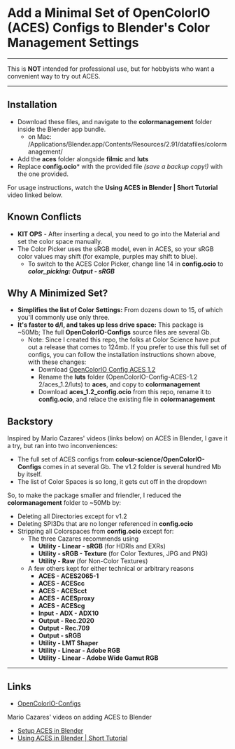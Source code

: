 # Add a Minimal Set of OpenColorIO (ACES) Configs to Blender's Color Management Settings

***

This is **NOT** intended for professional use, but for hobbyists who want a convenient way to try out ACES.

***

## Installation

  + Download these files, and navigate to the **colormanagement** folder inside the Blender app bundle.
    + on Mac: /Applications/Blender.app/Contents/Resources/2.91/datafiles/colormanagement/
  + Add the **aces** folder alongside **filmic** and **luts**
  + Replace **config.ocio*** with the provided file *(save a backup copy!)* with the one provided.
  
  For usage instructions, watch the **Using ACES in Blender | Short Tutorial** video linked below.

## Known Conflicts

  + **KIT OPS** - After inserting a decal, you need to go into the Material and set the color space manually.
  + The Color Picker uses the sRGB model, even in ACES, so your sRGB color values may shift (for example, purples may shift to blue).
    + To switch to the ACES Color Picker, change line 14 in **config.ocio** to ***color_picking: Output - sRGB***

## Why A Minimized Set?

  + **Simplifies the list of Color Settings:** From dozens down to 15, of which you'll commonly use only three.
  + **It's faster to d/l, and takes up less drive space:** This package is ~50Mb; The full **OpenColorIO-Configs** source files are several Gb.
    + Note: Since I created this repo, the folks at Color Science have put out a release that comes to 124mb. If you prefer to use this full set of configs, you can follow the installation instructions shown above, with these changes:
      + Download [OpenColorIO Config ACES 1.2](https://github.com/colour-science/OpenColorIO-Configs/releases/download/v1.2/OpenColorIO-Config-ACES-1.2.zip)
      + Rename the **luts** folder (OpenColorIO-Config-ACES-1.2 2/aces_1.2/luts) to **aces**, and copy to **colormanagement**
      + Download **aces_1.2_config.ocio** from this repo, rename it to **config.ocio**, and relace the existing file in **colormanagement**

## Backstory

Inspired by Mario Cazares' videos (links below) on ACES in Blender, I gave it a try, but ran into two inconveniences:
  + The full set of ACES configs from **colour-science/OpenColorIO-Configs** comes in at several Gb. The v1.2 folder is several hundred Mb by itself.
  + The list of Color Spaces is so long, it gets cut off in the dropdown

So, to make the package smaller and friendler, I reduced the **colormanagement** folder to ~50Mb by:
  + Deleting all Directories except for v1.2
  + Deleting SPI3Ds that are no longer referenced in **config.ocio**
  + Stripping all Colorspaces from **config.ocio** except for:
    + The three Cazares recommends using
      + **Utility - Linear - sRGB** (for HDRIs and EXRs)
      + **Utility - sRGB - Texture** (for Color Textures, JPG and PNG)
      + **Utility - Raw** (for Non-Color Textures)
    + A few others kept for either technical or arbitrary reasons
      + **ACES - ACES2065-1**
      + **ACES - ACEScc**
      + **ACES - ACEScct**
      + **ACES - ACESproxy**
      + **ACES - ACEScg**
      + **Input - ADX - ADX10**
      + **Output - Rec.2020**
      + **Output - Rec.709**
      + **Output - sRGB**
      + **Utility - LMT Shaper**
      + **Utility - Linear - Adobe RGB**
      + **Utility - Linear - Adobe Wide Gamut RGB**
  
***

## Links
  + [OpenColorIO-Configs](https://github.com/colour-science/OpenColorIO-Configs)

Mario Cazares' videos on adding ACES to Blender
  + [Setup ACES in Blender](https://www.youtube.com/watch?v=B7FWNNDXBl0)
  + [Using ACES in Blender | Short Tutorial](https://www.youtube.com/watch?v=PkWT7HSEfJY)
